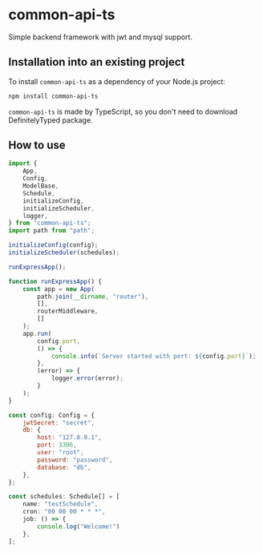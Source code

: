 # common-api-ts

Simple backend framework with jwt and mysql support.

## Installation into an existing project

To install `common-api-ts` as a dependency of your Node.js project:

```sh
npm install common-api-ts
```

`common-api-ts` is made by TypeScript, so you don't need to download DefinitelyTyped package.

## How to use

```javascript
import {
    App,
    Config,
    ModelBase,
    Schedule,
    initializeConfig,
    initializeScheduler,
    logger,
} from "common-api-ts";
import path from "path";

initializeConfig(config);
initializeScheduler(schedules);

runExpressApp();

function runExpressApp() {
    const app = new App(
        path.join(__dirname, "router"),
        [],
        routerMiddleware,
        []
    );
    app.run(
        config.port,
        () => {
            console.info(`Server started with port: ${config.port}`);
        },
        (error) => {
            logger.error(error);
        }
    );
}
```

```javascript
const config: Config = {
    jwtSecret: "secret",
    db: {
        host: "127.0.0.1",
        port: 3306,
        user: "root",
        password: "password",
        database: "db",
    },
};
```

```javascript
const schedules: Schedule[] = [
    name: "testSchedule",
    cron: "00 00 00 * * *",
    job: () => {
        console.log("Welcome!")
    },
];
```
